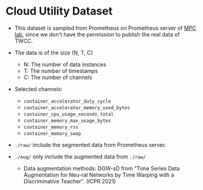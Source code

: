# Cloud Utility Dataset

* This dataset is sampled from Prometheus on Prometheus server of [MPC lab](https://mpc.cs.nctu.edu.tw/), since we don't have the permission to publish the real data of TWCC.

* The data is of the size (N, T, C)
  * N: The number of data instances
  * T: The number of timestamps
  * C: The number of channels


* Selected channels:
    * `container_accelerator_duty_cycle`
    * `container_accelerator_memory_used_bytes`
    * `container_cpu_usage_seconds_total`
    * `container_memory_max_usage_bytes`
    * `container_memory_rss`
    * `container_memory_swap`
    

* `./raw/` include the segmented data from Prometheus server.

* `./aug/` only include the augmented data from `./raw/`
    * Data augmentation methods: DGW-sD from "Time Series Data Augmentation for Neu-ral Networks by Time Warping with a Discriminative Teacher". (ICPR 2021)
